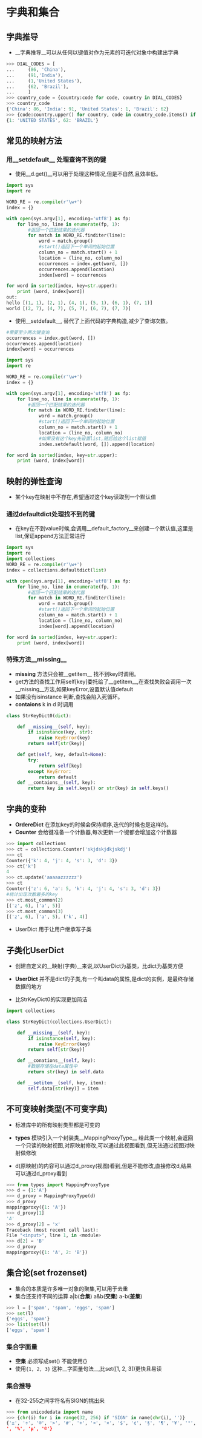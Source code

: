 # 字典和集合
## 字典推导
* __字典推导__可以从任何以键值对作为元素的可迭代对象中构建出字典

```python
>>> DIAL_CODES = [
...     (86, 'China'),
...     (91,'India'),
...     (1,'United States'),
...     (62, 'Brazil'),
...     ]
>>> country_code = {country:code for code, country in DIAL_CODES}
>>> country_code
{'China': 86, 'India': 91, 'United States': 1, 'Brazil': 62}
>>> {code:country.upper() for country, code in country_code.items() if code < 86}
{1: 'UNITED STATES', 62: 'BRAZIL'}
```
## 常见的映射方法
### 用__setdefault__ 处理查询不到的键
* 使用__d.get()__可以用于处理这种情况,但是不自然,且效率低。

```python
import sys
import re

WORD_RE = re.compile(r'\w+')
index = {}

with open(sys.argv[1], encoding='utf8') as fp:
    for line_no, line in enumerate(fp, 1):
        #返回一个匹配结果的迭代器
        for match in WORD_RE.finditer(line):
            word = match.group()
            #start()返回下一个单词的起始位置
            column_no = match.start() + 1
            location = (line_no, column_no)
            occurrences = index.get(word, [])
            occurrences.append(location)
            index[word] = occurrences

for word in sorted(index, key=str.upper):
    print (word, index[word])
out:
hello [(1, 1), (2, 1), (4, 1), (5, 1), (6, 1), (7, 1)]
world [(2, 7), (4, 7), (5, 7), (6, 7), (7, 7)]
```
* 使用__setdefault__, 替代了上面代码的字典构造,减少了查询次数。

```python
#需要至少两次键查询
occurrences = index.get(word, [])
occurrences.append(location)
index[word] = occurrences
```

```python
import sys
import re

WORD_RE = re.compile(r'\w+')
index = {}

with open(sys.argv[1], encoding='utf8') as fp:
    for line_no, line in enumerate(fp, 1):
        #返回一个匹配结果的迭代器
        for match in WORD_RE.finditer(line):
            word = match.group()
            #start()返回下一个单词的起始位置
            column_no = match.start() + 1
            location = (line_no, column_no)
            #如果没有这个key先设置list,随后给这个list赋值            
            index.setdefault(word, []).append(location)

for word in sorted(index, key=str.upper):
    print (word, index[word])

```

## 映射的弹性查询
* 某个key在映射中不存在,希望通过这个key读取到一个默认值
### 通过defaultdict处理找不到的键
* 在key在不到value时候,会调用__default_factory__来创建一个默认值,这里是list,保证append方法正常进行

```python
import sys
import re
import collections
WORD_RE = re.compile(r'\w+')
index = collections.defaultdict(list)

with open(sys.argv[1], encoding='utf8') as fp:
    for line_no, line in enumerate(fp, 1):
        #返回一个匹配结果的迭代器
        for match in WORD_RE.finditer(line):
            word = match.group()
            #start()返回下一个单词的起始位置
            column_no = match.start() + 1
            location = (line_no, column_no)
            index[word].append(location)

for word in sorted(index, key=str.upper):
    print (word, index[word])
```
### 特殊方法__missing__
* __missing__ 方法只会被__getitem__ 找不到key时调用。
* get方法的查找工作用self[key]委托给了__getitem__,在查找失败会调用一次__missing__方法,如果keyError,设置默认值default
* 如果没有isinstance 判断,查找会陷入死循环。
* __contaions__ k in d 时调用


```python
class StrKeyDict0(dict):

    def __missing__(self, key):
        if isinstance(key, str):
            raise KeyError(key)
        return self[str(key)]

    def get(self, key, default=None):
        try:
            return self[key]
        except KeyError:
            return default
    def __contaions__(self, key):
        return key in self.keys() or str(key) in self.keys()

```

## 字典的变种
* __OrdereDict__ 在添加key的时候会保持顺序,迭代的时候也是这样的。
* __Counter__ 会给键准备一个计数器,每次更新一个键都会增加这个计数器

```python
>>> import collections
>>> ct = collections.Counter('skjdskjdkjskdj')
>>> ct
Counter({'k': 4, 'j': 4, 's': 3, 'd': 3})
>>> ct['k']
4
>>> ct.update('aaaaazzzzzz')
>>> ct
Counter({'z': 6, 'a': 5, 'k': 4, 'j': 4, 's': 3, 'd': 3})
#统计出现次数最多的key
>>> ct.most_common(2)
[('z', 6), ('a', 5)]
>>> ct.most_common(3)
[('z', 6), ('a', 5), ('k', 4)]
```
* UserDict 用于让用户继承写子类

## 子类化UserDict
* 创建自定义的__映射(字典)__来说,以UserDict为基类，比dict为基类方便
* __UserDict__ 并不是dict的子类,有一个叫data的属性,是dict的实例，是最终存储数据的地方

* 比StrKeyDict0的实现更加简洁

```python
import collections

class StrKeyDict(collections.UserDict):

    def __missing__(self, key):
        if isinstance(self, key):
            raise KeyError(key)
        return self[str(key)]

    def __conations__(self, key):
        #数据存储在data属性中
        return str(key) in self.data

    def __setitem__(self, key, item):
        self.data[str(key)] = item

```
## 不可变映射类型(不可变字典)
* 标准库中的所有映射类型都是可变的
* __types__ 模块引入一个封装类__MappingProxyType__ 给此类一个映射,会返回一个只读的映射视图,对原映射修改,可以通过此视图看到,但无法通过视图对映射做修改

* d(原映射)的内容可以通过d_proxy(视图)看到,但是不能修改,直接修改d,结果可以通过d_proxy看到

```python
>>> from types import MappingProxyType
>>> d = {1:'A'}
>>> d_proxy = MappingProxyType(d)
>>> d_proxy
mappingproxy({1: 'A'})
>>> d_proxy[1]
'A'
>>> d_proxy[2] = 'x'
Traceback (most recent call last):
File "<input>", line 1, in <module>
>>> d[2] = 'B'
>>> d_proxy
mappingproxy({1: 'A', 2: 'B'})
```
## 集合论(set frozenset)
* 集合的本质是许多唯一对象的聚集,可以用于去重
* 集合还支持不同的运算 a|b(__合集__) a&b(__交集__) a-b(__差集__)

```python
>>> l = ['spam', 'spam', 'eggs', 'spam']
>>> set(l)
{'eggs', 'spam'}
>>> list(set(l))
['eggs', 'spam']
```
### 集合字面量
* __空集__ 必须写成set() 不能使用{}
* 使用```{1, 2, 3}``` 这种__字面量句法__,比set([1, 2, 3])更快且易读

### 集合推导
* 在32-255之间字符名有SIGN的挑出来

```python
>>> from unicodedata import name
>>> {chr(i) for i in range(32, 256) if 'SIGN' in name(chr(i), '')}
{'±', '÷', '®', '>', '#', '+', '¤', '×', '$', '¢', '§', '¶', '¥', '°', '¬', '=', '<', '£
', '%', 'µ', '©'}
```

